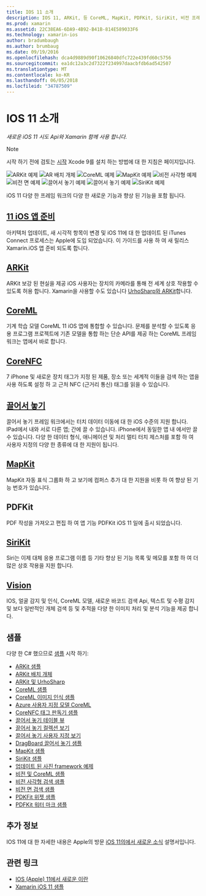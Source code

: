```yaml
---
title: IOS 11 소개
description: IOS 11, ARKit, 등 CoreML, MapKit, PDFKit, SiriKit, 비전 프레임 워크의 기능을 설명 하는 다양 한 지침은이 문서 연결 되어 있습니다.
ms.prod: xamarin
ms.assetid: 22C38EA6-6DA9-4B92-B41B-814E589033F6
ms.technology: xamarin-ios
author: bradumbaugh
ms.author: brumbaug
ms.date: 09/19/2016
ms.openlocfilehash: dca4d9889d90f10626840dfc722e439fd60c5756
ms.sourcegitcommit: ea1dc12a3c2d7322f234997daacbfdb6ad542507
ms.translationtype: MT
ms.contentlocale: ko-KR
ms.lasthandoff: 06/05/2018
ms.locfileid: "34787509"
---
```

# <a name="introduction-to-ios-11"></a>IOS 11 소개

_새로운 iOS 11 시도 Api와 Xamarin 함께 사용 합니다._

> [!NOTE]
> 시작 하기 전에 검토는 [시작](get-started.md) Xcode 9를 설치 하는 방법에 대 한 지침은 페이지입니다.

![ARKit 예제](images/arkit.png) ![AR 배치 개체](images/arkit2.png) ![CoreML 예제](images/coreml.png) ![MapKit 예제](images/mapkit.png) ![비전 사각형 예제](images/vision1.png) ![비전 면 예제](images/vision2.png) ![끌어서 놓기 예제](images/drag-drop.png) ![끌어서 놓기 예제](images/drag-drop2.png) ![SiriKit 예제](images/sirikit.png)

iOS 11 다양 한 프레임 워크의 다양 한 새로운 기능과 향상 된 기능을 포함 됩니다.

## <a name="preparing-your-app-for-ios-11updating-your-appindexmd"></a>[11 iOS 앱 준비](updating-your-app/index.md)

아키텍처 업데이트, 새 시각적 항목이 변경 및 iOS 11에 대 한 업데이트 된 iTunes Connect 프로세스는 Apple에 도입 되었습니다. 이 가이드를 사용 하 여 새 릴리스 Xamarin.iOS 앱 준비 되도록 합니다.

## <a name="arkitarkitindexmd"></a>[ARKit](arkit/index.md)

ARKit 보강 된 현실을 제공 iOS 사용자는 장치의 카메라를 통해 전 세계 상호 작용할 수 있도록 허용 합니다.
Xamarin을 사용할 수도 있습니다 [UrhoSharp와 ARKit](arkit/urhosharp.md)합니다.

## <a name="coremlcoremlmd"></a>[CoreML](coreml.md)

기계 학습 모델 CoreML 11 iOS 앱에 통합할 수 있습니다. 문제를 분석할 수 있도록 응용 프로그램 프로젝트에 기존 모델을 통합 하는 단순 API를 제공 하는 CoreML 프레임 워크는 앱에서 바로 합니다.

## <a name="corenfccorenfcmd"></a>[CoreNFC](corenfc.md)

7 iPhone 및 새로운 장치 태그가 지정 된 제품, 장소 또는 세계적 이들을 검색 하는 앱을 사용 하도록 설정 하 고 근처 NFC (근거리 통신) 태그를 읽을 수 있습니다.

## <a name="drag-and-dropdrag-and-dropmd"></a>[끌어서 놓기](drag-and-drop.md)

끌어서 놓기 프레임 워크에서는 터치 데이터 이동에 대 한 iOS 수준의 지원 합니다. IPad에서 내와 서로 다른 앱; 간에 끌 수 있습니다. iPhone에서 동일한 앱 내 에서만 끌 수 있습니다. 다양 한 데이터 형식, 애니메이션 및 처리 멀티 터치 제스처를 포함 하 여 사용자 지정의 다양 한 종류에 대 한 지원이 됩니다.

## <a name="mapkitmapkitmd"></a>[MapKit](mapkit.md)

MapKit 자동 표식 그룹화 하 고 보기에 컴퍼스 추가 대 한 지원을 비롯 하 여 향상 된 기능 번호가 있습니다.

## <a name="pdfkit"></a>PDFKit

PDF 작성을 가져오고 편집 하 여 앱 기능 PDFKit iOS 11 일에 출시 되었습니다.

## <a name="sirikitsirikitmd"></a>[SiriKit](sirikit.md)

Siri는 이제 대체 응용 프로그램 이름 등 기타 향상 된 기능 목록 및 메모를 포함 하 여 더 많은 상호 작용을 지원 합니다.

## <a name="visionvisionmd"></a>[Vision](vision.md)

IOS, 얼굴 감지 및 인식, CoreML 모델, 새로운 바코드 검색 Api, 텍스트 및 수평 감지 및 보다 일반적인 개체 검색 등 및 추적을 다양 한 이미지 처리 및 분석 기능을 제공 합니다.

## <a name="samples"></a>샘플

다양 한 C# 했으므로 [샘플](https://developer.xamarin.com/samples/ios/iOS11/) 시작 하기:

* [ARKit 샘플](https://developer.xamarin.com/samples/monotouch/ios11/ARKitSample/)
* [ARKit 배치 개체](https://developer.xamarin.com/samples/monotouch/ios11/ARKitPlacingObjects/)
* [ARKit 및 UrhoSharp](arkit/urhosharp.md)
* [CoreML 샘플](https://developer.xamarin.com/samples/monotouch/ios11/CoreML)
* [CoreML 이미지 인식 샘플](https://developer.xamarin.com/samples/monotouch/ios11/CoreMLImageRecognition)
* [Azure 사용자 지정 모델 CoreML](https://developer.xamarin.com/samples/monotouch/ios11/CoreMLAzureModel)
* [CoreNFC 태그 판독기 샘플](https://developer.xamarin.com/samples/monotouch/ios11/NFCTagReader/)
* [끌어서 놓기 테이블 뷰](https://developer.xamarin.com/samples/monotouch/ios11/DragAndDropTableView)
* [끌어서 놓기 컬렉션 보기](https://developer.xamarin.com/samples/monotouch/ios11/DragAndDropCollectionView)
* [끌어서 놓기 사용자 지정 보기](https://developer.xamarin.com/samples/monotouch/ios11/DragAndDropCustomView)
* [DragBoard 끌어서 놓기 샘플](https://developer.xamarin.com/samples/monotouch/ios11/DragAndDropDragBoard)
* [MapKit 샘플](https://developer.xamarin.com/samples/monotouch/ios11/MapKitSample)
* [SiriKit 샘플](https://developer.xamarin.com/samples/monotouch/ios11/SiriKitSample/)
* [업데이트 된 사진 framework 예제](https://developer.xamarin.com/samples/monotouch/ios11/SamplePhotoApp/)
* [비전 및 CoreML 샘플](https://developer.xamarin.com/samples/monotouch/ios11/CoreMLVision)
* [비전 사각형 검색 샘플](https://developer.xamarin.com/samples/monotouch/ios11/VisionRects)
* [비전 면 검색 샘플](https://developer.xamarin.com/samples/monotouch/ios11/VisionFaces)
* [PDKFit 위젯 샘플](https://developer.xamarin.com/samples/monotouch/ios11/PDFAnnotationWidgetsAdvanced)
* [PDFKit 워터 마크 샘플](https://developer.xamarin.com/samples/monotouch/ios11/PDFDocumentWatermark)

## <a name="more-information"></a>추가 정보

IOS 11에 대 한 자세한 내용은 Apple의 방문 [iOS 11의에서 새로운 소식](https://developer.apple.com/ios/) 설명서입니다.


## <a name="related-links"></a>관련 링크

- [IOS (Apple) 11에서 새로운 이란](https://developer.apple.com/ios/)
- [Xamarin iOS 11 샘플](https://developer.xamarin.com/samples/ios/iOS11/)
